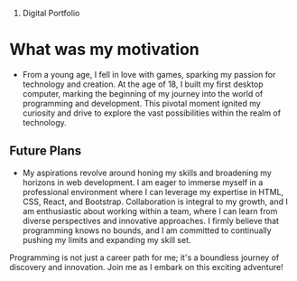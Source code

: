 1. Digital Portfolio

# What was my motivation

- From a young age, I fell in love with games, sparking my passion for technology and creation. At the age of 18, I built my first desktop computer, marking the beginning of my journey into the world of programming and development. This pivotal moment ignited my curiosity and drive to explore the vast possibilities within the realm of technology.

## Future Plans

- My aspirations revolve around honing my skills and broadening my horizons in web development. I am eager to immerse myself in a professional environment where I can leverage my expertise in HTML, CSS, React, and Bootstrap. Collaboration is integral to my growth, and I am enthusiastic about working within a team, where I can learn from diverse perspectives and innovative approaches. I firmly believe that programming knows no bounds, and I am committed to continually pushing my limits and expanding my skill set.

Programming is not just a career path for me; it's a boundless journey of discovery and innovation. Join me as I embark on this exciting adventure!
